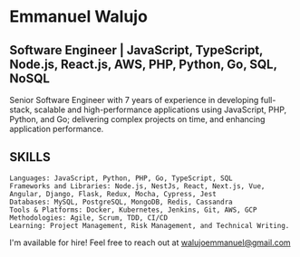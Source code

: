 # Emmanuel Walujo
## Software Engineer | JavaScript, TypeScript, Node.js, React.js, AWS, PHP, Python, Go, SQL, NoSQL

Senior Software Engineer with 7 years of experience in developing full-stack, scalable and high-performance applications using JavaScript, PHP, Python, and Go; delivering complex projects on time, and enhancing application performance.

## SKILLS
    Languages: JavaScript, Python, PHP, Go, TypeScript, SQL
    Frameworks and Libraries: Node.js, NestJs, React, Next.js, Vue, Angular, Django, Flask, Redux, Mocha, Cypress, Jest
    Databases: MySQL, PostgreSQL, MongoDB, Redis, Cassandra
    Tools & Platforms: Docker, Kubernetes, Jenkins, Git, AWS, GCP
    Methodologies: Agile, Scrum, TDD, CI/CD
    Learning: Project Management, Risk Management, and Technical Writing.

I'm available for hire! Feel free to reach out at walujoemmanuel@gmail.com
